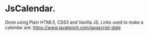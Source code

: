 # JsCalendar.

Done using Plain HTML5, CSS3 and Vanilla JS.
Links used to make a calendar are: 
https://www.javatpoint.com/javascript-date
